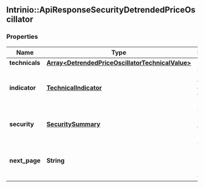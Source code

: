 ## Intrinio::ApiResponseSecurityDetrendedPriceOscillator

### Properties
Name | Type | Description | Notes
------------ | ------------- | ------------- | -------------
**technicals** | [**Array&lt;DetrendedPriceOscillatorTechnicalValue&gt;**](DetrendedPriceOscillatorTechnicalValue.md) |  | [optional] 
**indicator** | [**TechnicalIndicator**](TechnicalIndicator.md) | The name and symbol of the technical indicator | [optional] 
**security** | [**SecuritySummary**](SecuritySummary.md) | The Security of the Stock Price | [optional] 
**next_page** | **String** | The token required to request the next page of the data | [optional] 


